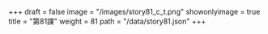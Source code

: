 +++
draft = false 
image = "/images/story81_c_t.png" 
showonlyimage = true 
title = "第81課" 
weight = 81 
path = "/data/story81.json" 
+++
